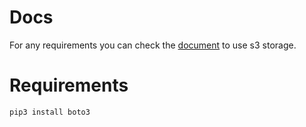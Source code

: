 # Docs
For any requirements you can check the [document](https://docs.arvancloud.ir/fa/developer-tools/sdk/object-storage/) to use s3 storage.

# Requirements
```
pip3 install boto3
```

